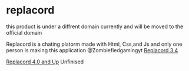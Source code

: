 # replacord

this product is under a diffrent domain currently and will be moved to the official domain


Replacord is a chating platorm made with Html, Css,and Js and only one person is making this application @Zombiefiedgamingyt
<a href='https://devcompessays.glitch.me'>Replacord 3.4</a>
<p><a href='https://replacord.glitch.me'>Replacord 4.0 and Up</a> Unfinised</p>

